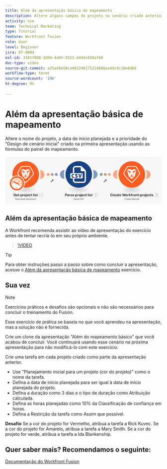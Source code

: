 ```yaml
---
title: Além da apresentação básica de mapeamento
description: Altere alguns campos do projeto no cenário criado anteriormente usando as fórmulas do painel de mapeamento em [!DNL Adobe Workfront Fusion].
activity: use
team: Technical Marketing
type: Tutorial
feature: Workfront Fusion
role: User
level: Beginner
jira: KT-9004
exl-id: 3161f088-2d94-4a05-9151-d4ddc638afb0
doc-type: video
source-git-commit: a25a49e59ca483246271214886ea4dc9c10e8d66
workflow-type: tm+mt
source-wordcount: '296'
ht-degree: 0%

---
```


# Além da apresentação básica de mapeamento

Altere o nome do projeto, a data de início planejada e a prioridade do &quot;Design de cenário inicial&quot; criado na primeira apresentação usando as fórmulas do painel de mapeamento.

![Uma imagem do cenário do Fusion](assets/understand-the-basics-1.png)

## Além da apresentação básica de mapeamento

A Workfront recomenda assistir ao vídeo de apresentação do exercício antes de tentar recriá-lo em seu próprio ambiente.

>[!VIDEO](https://video.tv.adobe.com/v/335264/?quality=12&learn=on)

>[!TIP]
>
>Para obter instruções passo a passo sobre como concluir a apresentação, acesse o [Além da apresentação básica de mapeamento](https://experienceleague.adobe.com/docs/workfront-learn/tutorials-workfront/fusion/exercises/beyond-basic-mapping.html?lang=en) exercício.

## Sua vez

>[!NOTE]
>
>Exercícios práticos e desafios são opcionais e não são necessários para concluir o treinamento do Fusion.

Esse exercício de prática se baseia no que você aprendeu na apresentação, mas a solução não é fornecida.

Crie um clone da apresentação &quot;Além do mapeamento básico&quot; que você acabou de concluir. Você continuará usando esse cenário na próxima apresentação para não modificá-lo com este exercício.

Crie uma tarefa em cada projeto criado como parte da apresentação anterior.

* Use &quot;Planejamento inicial para um projeto (cor do projeto)&quot; como o nome da tarefa.
* Defina a data de início planejada para ser igual à data de início planejada do projeto.
* Defina a duração como 3 dias e o tipo de duração como Atribuição calculada.
* Defina as horas planejadas como 10% da Classificação de confiança em horas.
* Defina a Restrição da tarefa como Assim que possível.

**Desafio** Se a cor do projeto for Vermelho, atribua a tarefa a Rick Kuvec. Se a cor do projeto for Amarelo, atribua a tarefa a Mary Smith. Se a cor do projeto for verde, atribua a tarefa a Ida Blankenship.

## Quer saber mais? Recomendamos o seguinte:

[Documentação do Workfront Fusion](https://experienceleague.adobe.com/docs/workfront/using/adobe-workfront-fusion/workfront-fusion-2.html?lang=en)
